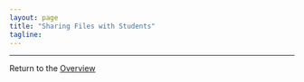 ```yaml
---
layout: page
title: "Sharing Files with Students"
tagline:
---
```



---
Return to the [Overview](../index.md)
